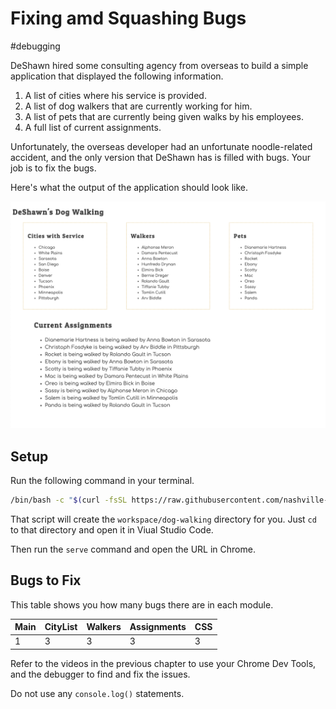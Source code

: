 # Fixing amd Squashing Bugs
#debugging

DeShawn hired some consulting agency from overseas to build a simple application that displayed the following information.

1. A list of cities where his service is provided.
1. A list of dog walkers that are currently working for him.
1. A list of pets that are currently being given walks by his employees.
1. A full list of current assignments.

Unfortunately, the overseas developer had an unfortunate noodle-related accident, and the only version that DeShawn has is filled with bugs. Your job is to fix the bugs.

Here's what the output of the application should look like.

![](./images/deshawn-final.png)

## Setup

Run the following command in your terminal.

```sh
/bin/bash -c "$(curl -fsSL https://raw.githubusercontent.com/nashville-software-school/client-side-mastery/cohort-48/book-3-deshawns-dog-walking/chapters/scripts/deshawn-setup.sh)"
```

That script will create the `workspace/dog-walking` directory for you. Just `cd` to that directory and open it in Viual Studio Code.

Then run the `serve` command and open the URL in Chrome.

## Bugs to Fix

This table shows you how many bugs there are in each module.

| Main | CityList | Walkers | Assignments | CSS |
|---|---|---|---|---|
| 1 | 3 | 3 | 3 | 3 |

Refer to the videos in the previous chapter to use your Chrome Dev Tools, and the debugger to find and fix the issues.

Do not use any `console.log()` statements.
